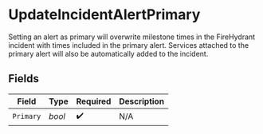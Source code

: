 # UpdateIncidentAlertPrimary

Setting an alert as primary will overwrite milestone times in the FireHydrant incident with times included in the primary alert. Services attached to the primary alert will also be automatically added to the incident.


## Fields

| Field              | Type               | Required           | Description        |
| ------------------ | ------------------ | ------------------ | ------------------ |
| `Primary`          | *bool*             | :heavy_check_mark: | N/A                |